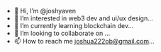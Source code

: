 - 👋 Hi, I’m @joshyaven
- 👀 I’m interested in web3 dev and ui/ux design...
- 🌱 I’m currently learning  blockchain dev...
- 💞️ I’m looking to collaborate on ...
- 📫 How to reach me joshua222ob@gmail.com...

<!---
joshyaven/joshyaven is a ✨ special ✨ repository because its `README.md` (this file) appears on your GitHub profile.
You can click the Preview link to take a look at your changes.
--->
